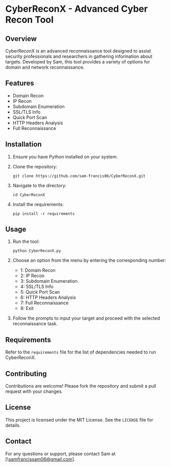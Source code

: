 # CyberReconX - Advanced Cyber Recon Tool

## Overview

CyberReconX is an advanced reconnaissance tool designed to assist security professionals and researchers in gathering information about targets. Developed by Sam, this tool provides a variety of options for domain and network reconnaissance.

## Features

- Domain Recon
- IP Recon
- Subdomain Enumeration
- SSL/TLS Info
- Quick Port Scan
- HTTP Headers Analysis
- Full Reconnaissance

## Installation

1. Ensure you have Python installed on your system.

2. Clone the repository:

   ```
   git clone https://github.com/sam-francis06/CyberReconX.git
   ```

3. Navigate to the directory:

   ```
   cd CyberReconX
   ```

4. Install the requirements:

   ```
   pip install -r requirements
   ```

## Usage

1. Run the tool:

   ```
   python CyberReconX.py
   ```

2. Choose an option from the menu by entering the corresponding number:

   - 1: Domain Recon
   - 2: IP Recon
   - 3: Subdomain Enumeration
   - 4: SSL/TLS Info
   - 5: Quick Port Scan
   - 6: HTTP Headers Analysis
   - 7: Full Reconnaissance
   - 8: Exit

3. Follow the prompts to input your target and proceed with the selected reconnaissance task.

## Requirements

Refer to the `requirements` file for the list of dependencies needed to run CyberReconX.

## Contributing

Contributions are welcome! Please fork the repository and submit a pull request with your changes.

## License

This project is licensed under the MIT License. See the `LICENSE` file for details.

## Contact

For any questions or support, please contact Sam at [\samfrancissam06@gmail.com\].
